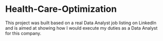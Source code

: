 # Health-Care-Optimization
This project was built based on a real Data Analyst job listing on LinkedIn and is aimed at showing how I would execute my duties as a Data Analyst for this company.
